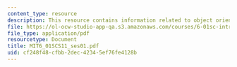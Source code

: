 ```yaml
---
content_type: resource
description: This resource contains information related to object oriented programming.
file: https://ol-ocw-studio-app-qa.s3.amazonaws.com/courses/6-01sc-introduction-to-electrical-engineering-and-computer-science-i-spring-2011/cf248f48cfbb2dec42345ef76fe4128b_MIT6_01SCS11_ses01.pdf
file_type: application/pdf
resourcetype: Document
title: MIT6_01SCS11_ses01.pdf
uid: cf248f48-cfbb-2dec-4234-5ef76fe4128b
---
```

